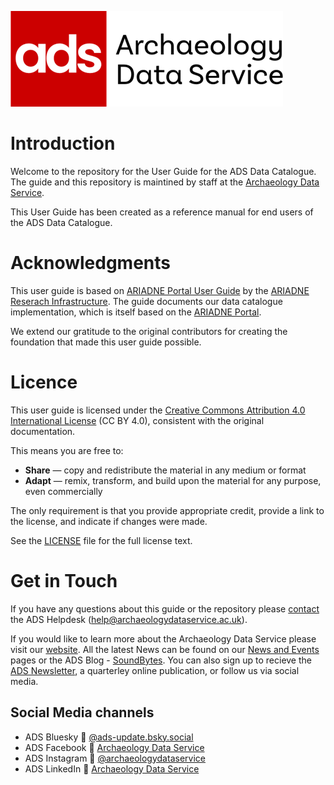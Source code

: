 ![ADS_logo](ads_logo_full.png)

# Introduction

Welcome to the repository for the User Guide for the ADS Data Catalogue. The guide and this repository is maintined by staff at the [Archaeology Data Service](https://archaeologydataservice.ac.uk/).

This User Guide has been created as a reference manual for end users of the ADS Data Catalogue. 

# Acknowledgments

This user guide is based on [ARIADNE Portal User Guide](https://github.com/ARIADNE-Infrastructure/docs) by the [ARIADNE Reserach Infrastructure](https://www.ariadne-research-infrastructure.eu/). The guide documents our data catalogue implementation, which is itself based on the [ARIADNE Portal](https://portal.ariadne-infrastructure.eu/).

We extend our gratitude to the original contributors for creating the foundation that made this user guide possible.

# Licence

This user guide is licensed under the [Creative Commons Attribution 4.0 International License](https://creativecommons.org/licenses/by/4.0/) (CC BY 4.0), consistent with the original documentation.

This means you are free to:
- **Share** — copy and redistribute the material in any medium or format
- **Adapt** — remix, transform, and build upon the material for any purpose, even commercially

The only requirement is that you provide appropriate credit, provide a link to the license, and indicate if changes were made.

See the [LICENSE](LICENSE.md) file for the full license text.

# Get in Touch

If you have any questions about this guide or the repository please [contact](https://archaeologydataservice.ac.uk/contact/) the ADS Helpdesk (help@archaeologydataservice.ac.uk).

If you would like to learn more about the Archaeology Data Service please visit our [website]((https://archaeologydataservice.ac.uk/)). All the latest News can be found on our [News and Events](https://archaeologydataservice.ac.uk/news-events/) pages or the ADS Blog - [SoundBytes](https://archaeologydataservice.ac.uk/blog/). You can also sign up to recieve the [ADS Newsletter](https://archaeologydataservice.ac.uk/news-events/signup-ads-newsletter/), a quarterley online publication, or follow us via social media.

## Social Media channels

* ADS Bluesky :butterfly: [@ads-update.bsky.social](https://bsky.app/profile/ads-update.bsky.social)
* ADS Facebook :blue_book: [Archaeology Data Service](https://www.facebook.com/archaeology.data.service)
* ADS Instagram :star2: [@archaeologydataservice](https://www.instagram.com/archaeologydataservice/)
* ADS LinkedIn :link: [Archaeology Data Service](https://www.linkedin.com/company/archaeology-data-service/)
